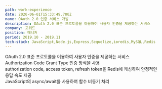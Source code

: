 ```yaml
---
path: work-experience
date: 2020-06-01T15:33:49.700Z
name: OAuth 2.0 인증 서비스 개발
description: OAuth 2.0 표준 프로토콜을 이용하여 사용자 인증을 제공하는 서비스
company: 고위드
position: 매니저
period: 2019.10 - 2019.11
tech-stack: JavaScript,Node.js,Express,Sequelize,ioredis,MySQL,Redis
---
```


OAuth 2.0 표준 프로토콜을 이용하여 사용자 인증을 제공하는 서비스<br/>
Authorization Code Grant Type 인증 방식을 사용<br/>
authorization code, access token, refresh token을 Redis에 캐싱하여 안정적인 응답 속도 제공<br/>
JavaScript의 async/await를 사용하여 함수 비동기 처리
